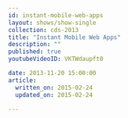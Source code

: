 ```yaml
---
id: instant-mobile-web-apps
layout: shows/show-single
collection: cds-2013
title: "Instant Mobile Web Apps"
description: ""
published: true
youtubeVideoID: VKTWdaupft0

date: 2013-11-20 15:00:00
article:
  written_on: 2015-02-24
  updated_on: 2015-02-24

---
```

